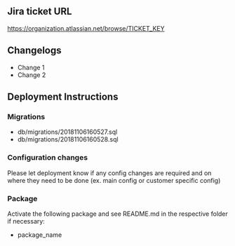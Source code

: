 ## Jira ticket URL

https://organization.atlassian.net/browse/TICKET_KEY

## Changelogs

- Change 1
- Change 2

## Deployment Instructions

### Migrations

- db/migrations/20181106160527.sql
- db/migrations/20181106160528.sql

### Configuration changes

Please let deployment know if any config changes are required and on where they need to be done (ex. main config or customer specific config)

### Package

Activate the following package and see README.md in the respective folder if necessary:

- package_name
